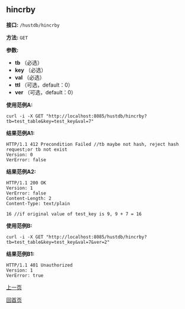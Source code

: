 ## hincrby ##

**接口:** `/hustdb/hincrby`

**方法:** `GET`

**参数:** 

*  **tb** （必选）  
*  **key** （必选）  
*  **val** （必选）  
*  **ttl** （可选，default：0）
*  **ver** （可选，default：0）    

**使用范例A:**

    curl -i -X GET "http://localhost:8085/hustdb/hincrby?tb=test_table&key=test_key&val=7"

**结果范例A1:**

	HTTP/1.1 412 Precondition Failed //tb maybe not hash, reject hash request;or tb not exist
	Version: 0
	VerError: false

**结果范例A2:**

	HTTP/1.1 200 OK
	Version: 1
	VerError: false
    Content-Length: 2
	Content-Type: text/plain

	16 //if original value of test_key is 9, 9 + 7 = 16

**使用范例B:**

    curl -i -X GET "http://localhost:8085/hustdb/hincrby?tb=test_table&key=test_key&val=7&ver=2"

**结果范例B1:**

	HTTP/1.1 401 Unauthorized
	Version: 1
	VerError: true

[上一页](../hustdb.md)

[回首页](../../../index.md)